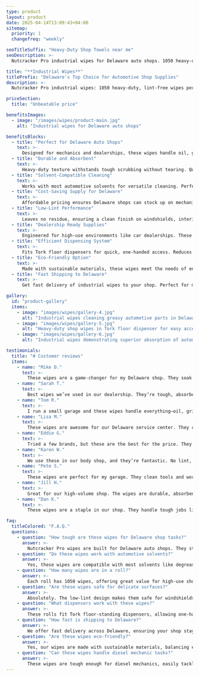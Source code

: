 ```yaml
---
type: product
layout: product
date: 2025-04-14T13:09:43+04:00
sitemap:
  priority: 1
  changefreq: "weekly"

seoTitleSuffix: "Heavy-Duty Shop Towels near me"
seoDescription: >-
  Nutcracker Pro industrial wipes for Delaware auto shops. 1050 heavy-duty wipes per roll, lint-free, solvent-resistant. Ideal for mechanics and dealerships. Save 40% vs. rental towels with fast shipping.

title: "**Industrial Wipes**"
titlePrefix: "Delaware's Top Choice for Automotive Shop Supplies"
description: >-
  Nutcracker Pro industrial wipes: 1050 heavy-duty, lint-free wipes per roll for Delaware auto shops. Tackle oil, grease, and fluids with durable, solvent-resistant wipes. Cost-effective for dealerships and mechanics, ensuring reliable supply and fast delivery.

priceSection:
  title: "Unbeatable price"

benefitsImages:
  - image: "/images/wipes/product-main.jpg"
    alt: "Industrial wipes for Delaware auto shops"

benefitsBlocks:
  - title: "Perfect for Delaware Auto Shops"
    text: >-
      Designed for mechanics and dealerships, these wipes handle oil, grease, and fluids effortlessly. Ideal for high-volume service centers needing reliable auto shop supplies across Delaware.
  - title: "Durable and Absorbent"
    text: >-
      Heavy-duty texture withstands tough scrubbing without tearing. Quickly absorbs spills, making it a top choice for automotive maintenance tools across shops.
  - title: "Solvent-Compatible Cleaning"
    text: >-
      Works with most automotive solvents for versatile cleaning. Perfect for maintaining tools, surfaces, and equipment with shop-grade industrial wipes.
  - title: "Cost-Saving Supply for Delaware"
    text: >-
      Affordable pricing ensures Delaware shops can stock up on mechanic supplies without breaking the budget. Keep a steady supply of wipes with fast delivery across the state.
  - title: "Low-Lint Performance"
    text: >-
      Leaves no residue, ensuring a clean finish on windshields, interiors, and precision parts. A must-have for professional-grade auto supplies in any garage.
  - title: "Dealership Ready Supplies"
    text: >-
      Engineered for high-use environments like car dealerships. These wipes support bulk shop supplies with consistent quality and performance.
  - title: "Efficient Dispensing System"
    text: >-
      Fits Tork floor dispensers for quick, one-handed access. Reduces waste and boosts workflow in busy auto repair shops.
  - title: "Eco-Friendly Option"
    text: >-
      Made with sustainable materials, these wipes meet the needs of environmentally conscious shops while maintaining heavy-duty performance.
  - title: "Fast Shipping to Delaware"
    text: >-
      Get fast delivery of industrial wipes to your shop. Perfect for maintaining a reliable stock of garage consumables and mechanic tools across Delaware.

gallery:
  id: "product-gallery"
  items:
    - image: "images/wipes/gallery-4.jpg"
      alt: "Industrial wipes cleaning greasy automotive parts in Delaware shops"
    - image: "images/wipes/gallery-5.jpg"
      alt: "Heavy-duty shop wipes in Tork floor dispenser for easy access"
    - image: "images/wipes/gallery-6.jpg"
      alt: "Industrial wipes demonstrating superior absorption of automotive fluids"

testimonials:
  title: "# Customer reviews"
  items:
    - name: "Mike D."
      text: >-
        These wipes are a game-changer for my Delaware shop. They soak up grease and oil fast, don’t tear, and work great with our solvents. A roll lasts us a while, and the price is right for bulk orders.
    - name: "Sarah T."
      text: >-
        Best wipes we’ve used in our dealership. They’re tough, absorbent, and leave no lint. Perfect for cleaning tools and surfaces. Fast shipping keeps us stocked.
    - name: "Tom R."
      text: >-
        I run a small garage and these wipes handle everything—oil, grime, you name it. They’re strong, don’t shred, and fit our dispenser perfectly. Great value for the money.
    - name: "Lisa M."
      text: >-
        These wipes are awesome for our Delaware service center. They clean up spills quick and don’t leave a mess. We’ve cut down on waste since switching to these.
    - name: "Eddie G."
      text: >-
        Tried a few brands, but these are the best for the price. They hold up during heavy jobs and don’t fall apart when wet. A solid choice for any Delaware shop.
    - name: "Karen W."
      text: >-
        We use these in our body shop, and they’re fantastic. No lint, tough enough for grease, and soft enough for delicate surfaces. Ordering more for sure.
    - name: "Pete S."
      text: >-
        These wipes are perfect for my garage. They clean tools and workbenches without leaving residue. Fast delivery makes restocking easy.
    - name: "Jill H."
      text: >-
        Great for our high-volume shop. The wipes are durable, absorbent, and work with all our cleaners. They’ve saved us money compared to other brands.
    - name: "Dan K."
      text: >-
        These wipes are a staple in our shop. They handle tough jobs like diesel spills and don’t tear. The roll size is perfect for our busy days.

faq:
  titleColored: "F.A.Q."
  questions:
    - question: "How tough are these wipes for Delaware shop tasks?"
      answer: >-
        Nutcracker Pro wipes are built for Delaware auto shops. They stay strong even when wet, handling oil, grease, and heavy scrubbing without tearing.
    - question: "Do these wipes work with automotive solvents?"
      answer: >-
        Yes, these wipes are compatible with most solvents like degreasers and brake cleaners. Perfect for auto shops and dealerships maintaining clean workspaces in Delaware.
    - question: "How many wipes are in a roll?"
      answer: >-
        Each roll has 1050 wipes, offering great value for high-use shops. The size fits standard Tork dispensers, ensuring you have enough for days of cleaning tasks.
    - question: "Are these wipes safe for delicate surfaces?"
      answer: >-
        Absolutely. The low-lint design makes them safe for windshields, interiors, and precision parts. Clean effectively without leaving fibers behind.
    - question: "What dispensers work with these wipes?"
      answer: >-
        These rolls fit Tork floor-standing dispensers, allowing one-handed access and clean tear-off. Boost efficiency across busy Delaware auto shops.
    - question: "How fast is shipping to Delaware?"
      answer: >-
        We offer fast delivery across Delaware, ensuring your shop stays stocked with durable, solvent-resistant industrial wipes.
    - question: "Are these wipes eco-friendly?"
      answer: >-
        Yes, our wipes are made with sustainable materials, balancing environmental responsibility with heavy-duty cleaning power.
    - question: "Can these wipes handle diesel mechanic tasks?"
      answer: >-
        These wipes are tough enough for diesel mechanics, easily tackling heavy oil and grease. A top choice for high-demand Delaware shops.
---
```

